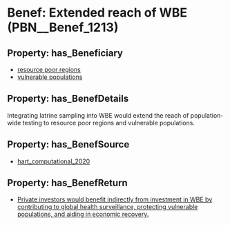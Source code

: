 # Benef: __Extended reach of WBE__ (PBN__Benef_1213)

## Property: has_Beneficiary

* [resource poor regions](../Stakeholder/PBN__Stakeholder_473)
* [vulnerable populations](../Stakeholder/PBN__Stakeholder_127)

## Property: has_BenefDetails

Integrating latrine sampling into WBE would extend the reach of population-wide testing to resource poor regions and vulnerable populations.

## Property: has_BenefSource

* [hart_computational_2020](../Article/PBN__Article_252)

## Property: has_BenefReturn

* [Private investors would benefit indirectly from investment in WBE by contributing to global health surveillance, protecting vulnerable populations, and aiding in economic recovery.](../BenefReturn/PBN__BenefReturn_1357)

